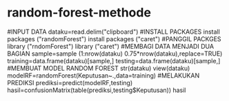 # random-forest-methode
#INPUT DATA
dataku=read.delim("clipboard")
#INSTALL PACKAGES
install packages ("randomForest")
install packages ("caret")
#PANGGIL PACKGES
library ("rndomForest")
library ("caret")
#MEMBAGI DATA MENJADI DUA BAGIAN
sample=sample (1:nrow(dataku) 0.75*nrow(dataku),replace=TRUE)
training=data.frame(dataku)[sample,]
testing=data.frame(dataku)[sample,]
#MEMBUAT MODEL RANDOM FOREST
str(dataku)
view(dataku)
modelRF=randomForest(Keputusan~.,data=training)
#MELAKUKAN PREDIKSI
prediksi=predict(modelRF,testing)
hasil=confusionMatrix(table(prediksi,testing$Keputusan))
hasil
